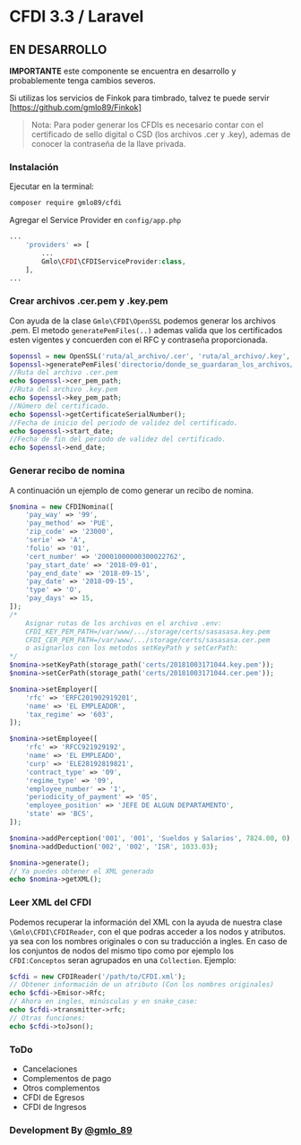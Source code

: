 # CFDI 3.3 / Laravel

## EN DESARROLLO
**IMPORTANTE**  este componente se encuentra en desarrollo y probablemente tenga cambios severos. 

Si utilizas los servicios de Finkok para timbrado, talvez te puede servir [https://github.com/gmlo89/Finkok]

>Nota: Para poder generar los CFDIs es necesario contar con el certificado de sello digital o CSD (los archivos .cer y .key), ademas de conocer la contraseña de la llave privada.

### Instalación
Ejecutar en la terminal:
```sh
composer require gmlo89/cfdi
```
Agregar el Service Provider en `config/app.php`
```php
...
    'providers' => [
        ...
        Gmlo\CFDI\CFDIServiceProvider:class,
    ],
...
```

### Crear archivos .cer.pem y .key.pem
Con ayuda de la clase `Gmlo\CFDI\OpenSSL`  podemos generar los archivos .pem.
El metodo `generatePemFiles(..)` ademas valida que los certificados esten vigentes y concuerden con el RFC y contraseña proporcionada.
```php
$openssl = new OpenSSL('ruta/al_archivo/.cer', 'ruta/al_archivo/.key', 'RFC del emisor', 'Contraseña');
$openssl->generatePemFiles('directorio/donde_se_guardaran_los_archivos/.cer.pem_y_.key.pem');
//Ruta del archivo .cer.pem
echo $openssl->cer_pem_path; 
//Ruta del archivo .key.pem
echo $openssl->key_pem_path; 
//Número del certificado.
echo $openssl->getCertificateSerialNumber(); 
//Fecha de inicio del periodo de validez del certificado.
echo $openssl->start_date; 
//Fecha de fin del periodo de validez del certificado.
echo $openssl->end_date; 
```
### Generar recibo de nomina
A continuación un ejemplo de como generar un recibo de nomina.
```php
$nomina = new CFDINomina([
    'pay_way' => '99',
    'pay_method' => 'PUE',
    'zip_code' => '23000',
    'serie' => 'A',
    'folio' => '01',
    'cert_number' => '20001000000300022762',
    'pay_start_date' => '2018-09-01',
    'pay_end_date' => '2018-09-15',
    'pay_date' => '2018-09-15',
    'type' => 'O',
    'pay_days' => 15,
]);
/*
    Asignar rutas de los archivos en el archivo .env:
    CFDI_KEY_PEM_PATH=/var/www/.../storage/certs/sasasasa.key.pem
    CFDI_CER_PEM_PATH=/var/www/.../storage/certs/sasasasa.cer.pem
    o asignarlos con los metodos setKeyPath y setCerPath:
*/
$nomina->setKeyPath(storage_path('certs/20181003171044.key.pem'));
$nomina->setCerPath(storage_path('certs/20181003171044.cer.pem'));

$nomina->setEmployer([
    'rfc' => 'ERFC201902919201',
    'name' => 'EL EMPLEADOR',
    'tax_regime' => '603',
]);

$nomina->setEmployee([
    'rfc' => 'RFCC921929192',
    'name' => 'EL EMPLEADO',
    'curp' => 'ELE28192819821',
    'contract_type' => '09',
    'regime_type' => '09',
    'employee_number' => '1',
    'periodicity_of_payment' => '05',
    'employee_position' => 'JEFE DE ALGUN DEPARTAMENTO',
    'state' => 'BCS',
]);

$nomina->addPerception('001', '001', 'Sueldos y Salarios', 7824.00, 0);
$nomina->addDeduction('002', '002', 'ISR', 1033.03);

$nomina->generate();
// Ya puedes obtener el XML generado
echo $nomina->getXML();
```

### Leer XML del CFDI
Podemos recuperar la información del XML con la ayuda de nuestra clase `\Gmlo\CFDI\CFDIReader`, con el que podras acceder a los nodos y atributos. ya sea con los nombres originales o con su traducción a ingles. En caso de los conjuntos de nodos del mismo tipo como por ejemplo los `CFDI:Conceptos` seran agrupados en una `Collection`.
Ejemplo:
```php
$cfdi = new CFDIReader('/path/to/CFDI.xml');
// Obtener información de un atributo (Con los nombres originales)
echo $cfdi->Emisor->Rfc;
// Ahora en ingles, minúsculas y en snake_case:
echo $cfdi->transmitter->rfc;
// Otras funciones:
echo $cfdi->toJson();
```

### ToDo
* Cancelaciones
* Complementos de pago
* Otros complementos
* CFDI de Egresos
* CFDI de Ingresos


### Development By [@gmlo_89]

 [@gmlo_89]: <https://twitter.com/gmlo_89>
 [https://github.com/gmlo89/Finkok]: <https://github.com/gmlo89/Finkok>